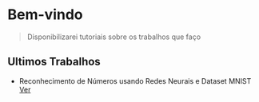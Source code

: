 # Bem-vindo

> Disponibilizarei tutoriais sobre os trabalhos que faço

## Ultimos Trabalhos

* Reconhecimento de Números usando Redes Neurais e Dataset MNIST [Ver](https://github.com/clebrw/Reconhecendo-Numeros-usando-Dataset-MNIST/blob/master/Reconhecendo_Numeros_Dataset_MNIST.ipynb)
